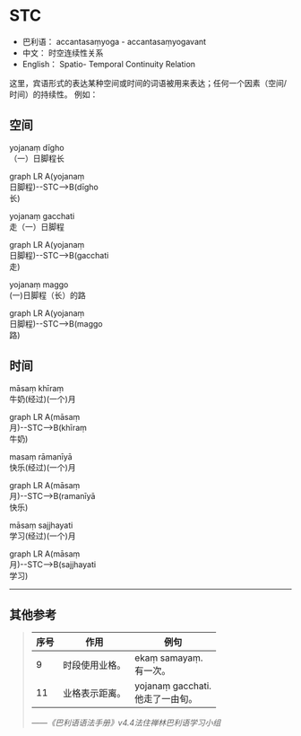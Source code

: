 # STC

* 巴利语： accantasaṃyoga - accantasaṃyogavant
* 中文： 时空连续性关系
* English： Spatio- Temporal Continuity Relation

这里，宾语形式的表达某种空间或时间的词语被用来表达；任何一个因素（空间/时间）的持续性。
例如：
## 空间
yojanaṃ dīgho<br>（一）日脚程长
<div class="mermaid">
graph LR
A(yojanaṃ<br>日脚程)--STC-->B(dīgho<br>长)
</div>


yojanaṃ gacchati
<br>走（一）日脚程

<div class="mermaid">
graph LR
A(yojanaṃ<br>日脚程)--STC-->B(gacchati<br>走)
</div>


yojanaṃ maggo<br>(一)日脚程（长）的路 
<div class="mermaid">
graph LR
A(yojanaṃ<br>日脚程)--STC-->B(maggo<br>路)
</div>


## 时间
māsaṃ khīraṃ<br>牛奶(经过)(一个)月
<div class="mermaid">
graph LR
A(māsaṃ<br>月)--STC-->B(khīraṃ<br>牛奶)
</div>


masaṃ rāmanīyā<br>快乐(经过)(一个)月
<div class="mermaid">
graph LR
A(māsaṃ<br>月)--STC-->B(ramanīyā<br>快乐)
</div>


māsaṃ sajjhayati<br>学习(经过)(一个)月
<div class="mermaid">
graph LR
A(māsaṃ<br>月)--STC-->B(sajjhayati<br>学习)
</div>

---
## 其他参考

>|序号|作用|例句|
>|-|-|-|
>|9|时段使用业格。|ekaṃ samayaṃ.<br>有一次。|
>|11|业格表示距离。|yojanaṃ gacchati.<br>他走了一由旬。|
>
>*——《巴利语语法手册》v4.4法住禅林巴利语学习小组*